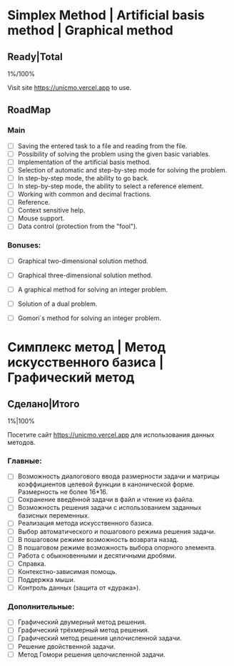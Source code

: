 # Simplex Method | Artificial basis method | Graphical method

## Ready|Total 
1%/100%

Visit site https://unicmo.vercel.app to use. 

## RoadMap

### Main 
- [ ] Saving the entered task to a file and reading from the file.
- [ ] Possibility of solving the problem using the given basic variables.
- [ ] Implementation of the artificial basis method.
- [ ] Selection of automatic and step-by-step mode for solving the problem.
- [ ] In step-by-step mode, the ability to go back.
- [ ] In step-by-step mode, the ability to select a reference element.
- [ ] Working with common and decimal fractions.
- [ ] Reference.
- [ ] Context sensitive help.
- [ ] Mouse support.
- [ ] Data control (protection from the "fool").

### Bonuses:
- [ ] Graphical two-dimensional solution method.
- [ ] Graphical three-dimensional solution method.
- [ ] A graphical method for solving an integer problem.
- [ ] Solution of a dual problem.
- [ ] Gomori\`s method for solving an integer problem.



# Симплекс метод | Метод искусственного базиса | Графический метод
## Сделано|Итого 
1%|100%

Посетите сайт https://unicmo.vercel.app для использования данных методов. 


### Главные:
- [ ] Возможность диалогового ввода размерности задачи и матрицы коэффициентов целевой функции в канонической форме. Размерность не более 16*16.
- [ ] Сохранение введённой задачи в файл и чтение из файла.
- [ ] Возможность решения задачи с использованием заданных базисных переменных.
- [ ] Реализация метода искусственного базиса.
- [ ] Выбор автоматического и пошагового режима решения задачи.
- [ ] В пошаговом режиме возможность возврата назад.
- [ ] В пошаговом режиме возможность выбора опорного элемента. 
- [ ] Работа с обыкновенными и десятичными дробями.
- [ ] Справка.
- [ ]  Контекстно-зависимая помощь.
- [ ] Поддержка мыши.
- [ ] Контроль данных (защита от «дурака»).

### Дополнительные:
- [ ] Графический двумерный метод решения.
- [ ] Графический трёхмерный метод решения.
- [ ] Графический метод решения целочисленной задачи.
- [ ] Решение двойственной задачи.
- [ ] Метод Гомори решения целочисленной задачи.
